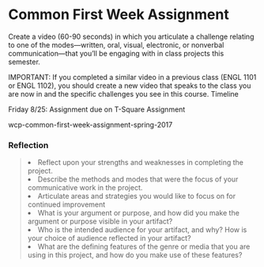 <h1>Common First Week Assignment</h1>

Create a video (60-90 seconds) in which you articulate a challenge relating to one of the modes—written, oral, visual, electronic, or nonverbal communication—that you’ll be engaging with in class projects this semester.

IMPORTANT: If you completed a similar video in a previous class (ENGL 1101 or ENGL 1102), you should create a new video that speaks to the class you are now in and the specific challenges you see in this course.
Timeline

Friday 8/25: Assignment due on T-Square
Assignment

wcp-common-first-week-assignment-spring-2017

<h3>Reflection</h3>

 > <li> Reflect upon your strengths and weaknesses in completing the project.
 > <li> Describe the methods and modes that were the focus of your communicative work in the project.
 > <li> Articulate areas and strategies you would like to focus on for continued improvement
 > <li> What is your argument or purpose, and how did you make the argument or purpose visible in your artifact?
 > <li> Who is the intended audience for your artifact, and why? How is your choice of audience reflected in your artifact?
 > <li> What are the defining features of the genre or media that you are using in this project, and how do you make use of these features?
